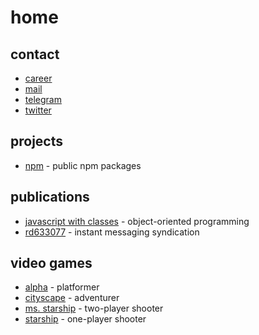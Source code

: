 # home

## contact
- [career](https://www.linkedin.com/in/diogoeichert)
- [mail](mailto:diogoeichert@icloud.com)
- [telegram](https://t.me/diogoeichert)
- [twitter](https://twitter.com/diogoeichert)

## projects
- [npm](https://www.npmjs.com/~diogoeichert) - public npm packages

## publications
- [javascript with classes](JSwC.epub) - object-oriented programming
- [rd633077](RD633077.pdf) - instant messaging syndication

## video games
- [alpha](https://diogoeichert.github.io/alpha/) - platformer
- [cityscape](https://diogoeichert.github.io/cityscape/) - adventurer
- [ms. starship](https://diogoeichert.github.io/ms-starship/) - two-player shooter
- [starship](https://diogoeichert.github.io/starship/) - one-player shooter
